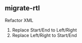 migrate-rtl
------

Refactor XML
 
1. Replace Start/End to Left/Right
2. Replace Left/Right to Start/End